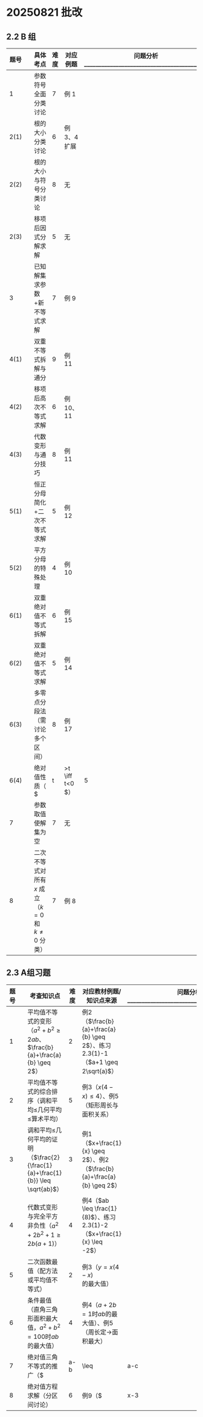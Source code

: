 # 20250821 批改
## 2.2 B 组
| 题号 |  | 具体考点                                                                 | 难度 | 对应例题    | 问题分析\_\_\_\_\_\_\_\_\_\_\_\_\_\_\_\_\_\_\_\_\_\_\_\_\_\_\_\_\_\_\_\_\_\_\_\_\_\_\_\_\_\_\_ |
|------|--------------------|------|------------|------------|------------|
| 1    |     | 参数符号全面分类讨论                                                     | 7    | 例 1        |         |
| 2(1) |  | 根的大小分类讨论                                                         | 6    | 例 3、4扩展 |  |
| 2(2) |  | 根的大小与符号分类讨论                                                   | 8    | 无          |           |
| 2(3) |  | 移项后因式分解求解                                                       | 5    | 无          |           |
| 3    |     | 已知解集求参数+新不等式求解                                              | 7    | 例 9        |         |
| 4(1) |  | 双重不等式拆解与通分                                                     | 9    | 例 11       |        |
| 4(2) |  | 移项后高次不等式求解                                                     | 6    | 例 10、11   |    |
| 4(3) |  | 代数变形与通分技巧                                                       | 8    | 例 11       |        |
| 5(1) |  | 恒正分母简化+二次不等式求解                                              | 5    | 例 12       |        |
| 5(2) |  | 平方分母的特殊处理                                                       | 4    | 例 10       |        |
| 6(1) |  | 双重绝对值不等式拆解                                                     | 6    | 例 15       |        |
| 6(2) |  | 双重绝对值不等式求解                                                     | 5    | 例 14       |        |
| 6(3) |  | 多零点分段法（需讨论多个区间）                                           | 8    | 例 17       |        |
| 6(4) |  | 绝对值性质（ $ |t|>t \iff t<0 $）                            | 5    | 例 16       |        |
| 7    |     | 参数取值使解集为空                                                       | 7    | 无          |           |
| 8    |     | 二次不等式对所有 $x$ 成立（$k=0$ 和 $k \neq 0$ 分类）                | 7    | 例 8        |         |



## 2.3 A组习题
| 题号 |      | 考查知识点                                                   | 难度 | 对应教材例题/知识点来源                                      | 问题分析\_\_\_\_\_\_\_\_\_\_\_\_\_\_\_\_\_\_\_\_\_\_\_\_\_\_\_\_\_\_\_\_\_\_\_\_\_\_\_\_\_\_\_ |
| ---- | ---- | ------------------------------------------------------------ | ---- | ------------------------------------------------------------ | ------------------------------------------------------------ |
| 1    |      | 平均值不等式的变形（$a^2+b^2 \geq 2ab$、$\frac{b}{a}+\frac{a}{b} \geq 2$） | 2    | 例2（$\frac{b}{a}+\frac{a}{b} \geq 2$）、练习2.3(1)-1（$a+1 \geq 2\sqrt{a}$） |                                                              |
| 2    |      | 平均值不等式的综合排序（调和平均≤几何平均≤算术平均）         | 5    | 例3（$x(4-x) \leq 4$）、例5（矩形周长与面积关系）            |                                                              |
| 3    |      | 调和平均≤几何平均的证明（$\frac{2}{\frac{1}{a}+\frac{1}{b}} \leq \sqrt{ab}$） | 3    | 例1（$x+\frac{1}{x} \geq 2$）、例2（$\frac{b}{a}+\frac{a}{b} \geq 2$） |                                                              |
| 4    |      | 代数式变形与完全平方非负性（$a^2+2b^2+1 \geq 2b(a+1)$）      | 4    | 例4（$ab \leq \frac{1}{8}$）、练习2.3(1)-2（$x+\frac{1}{x} \leq -2$） |                                                              |
| 5    |      | 二次函数最值（配方法或平均值不等式）                         | 2    | 例3（$y=x(4-x)$的最大值）                                    |                                                              |
| 6    |      | 条件最值（直角三角形面积最大值，$a^2+b^2=100$时$ab$的最大值） | 4    | 例4（$a+2b=1$时$ab$的最大值）、例5（周长定→面积最大）        |                                                              |
| 7    |      | 绝对值三角不等式的推广（$|a-b| \leq |a-c|+|c-b|$）           | 5    | 例7（$|a+b|+|a-b| \geq 2|a|$）、例8（$|a|-|b| \leq |a-b|$）  |                                                              |
| 8    |      | 绝对值方程求解（分区间讨论）                                 | 6    | 例9（$|x-3|+|x-5| \geq 2$）、练习2.3(3)-1（$|a+b|+|a-b| \geq 2|b|$） |                                                              |